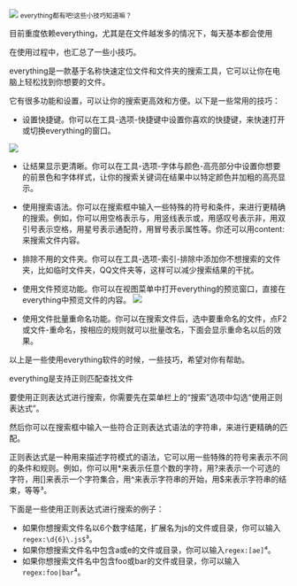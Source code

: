 <img src="/assets/image/240129-everything-1.png" style="max-width: 70%; height: auto;">
<small>everything都有吧!这些小技巧知道嘛？</small>


目前重度依赖everything，尤其是在文件越发多的情况下，每天基本都会使用

在使用过程中，也汇总了一些小技巧。

everything是一款基于名称快速定位文件和文件夹的搜索工具，它可以让你在电脑上轻松找到你想要的文件。

它有很多功能和设置，可以让你的搜索更高效和方便。以下是一些常用的技巧：

- 设置快捷键。你可以在工具-选项-快捷键中设置你喜欢的快捷键，来快速打开或切换everything的窗口。

![](/assets/image/240129-everything-1.png)

- 让结果显示更清晰。你可以在工具-选项-字体与颜色-高亮部分中设置你想要的前景色和字体样式，让你的搜索关键词在结果中以特定颜色并加粗的高亮显示。
- 使用搜索语法。你可以在搜索框中输入一些特殊的符号和条件，来进行更精确的搜索。例如，你可以用空格表示与，用竖线表示或，用感叹号表示非，用双引号表示空格，用星号表示通配符，用冒号表示属性等。你还可以用content:来搜索文件内容。

- 排除不用的文件夹。你可以在工具-选项-索引-排除中添加你不想搜索的文件夹，比如临时文件夹，QQ文件夹等，这样可以减少搜索结果的干扰。
- 使用文件预览功能。你可以在视图菜单中打开everything的预览窗口，直接在everything中预览文件的内容。
![](/assets/image/240129-everything-2.png)

- 使用文件批量重命名功能。你可以在搜索文件后，选中要重命名的文件，点F2或文件-重命名，按相应的规则就可以批量改名，下面会显示重命名以后的效果。

以上是一些使用everything软件的时候，一些技巧，希望对你有帮助。

everything是支持正则匹配查找文件

要使用正则表达式进行搜索，你需要先在菜单栏上的“搜索”选项中勾选“使用正则表达式”。

然后你可以在搜索框中输入一些符合正则表达式语法的字符串，来进行更精确的匹配。

正则表达式是一种用来描述字符模式的语法，它可以用一些特殊的符号来表示不同的条件和规则。例如，你可以用*来表示任意个数的字符，用?来表示一个可选的字符，用[]来表示一个字符集合，用^来表示字符串的开始，用$来表示字符串的结束，等等³。

下面是一些使用正则表达式进行搜索的例子：

- 如果你想搜索文件名以6个数字结尾，扩展名为js的文件或目录，你可以输入`regex:\d{6}\.js$`³。
- 如果你想搜索文件名中包含a或e的文件或目录，你可以输入`regex:[ae]`⁴。
- 如果你想搜索文件名中包含foo或bar的文件或目录，你可以输入`regex:foo|bar`⁴。

